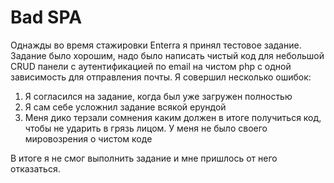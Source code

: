 # Bad SPA

Однажды во время стажировки Enterra я принял тестовое задание. Задание было хорошим, надо было написать чистый код для 
небольшой CRUD панели с аутентификацией по email на чистом php с одной зависимость для отправления почты.
Я совершил несколько ошибок:
1. Я согласился на задание, когда был уже загружен полностью
2. Я сам себе усложнил задание всякой ерундой
3. Меня дико терзали сомнения каким должен в итоге получиться код, чтобы не ударить в грязь лицом. 
У меня не было своего мировозрения о чистом коде

В итоге я не смог выполнить задание и мне пришлось от него отказаться.
